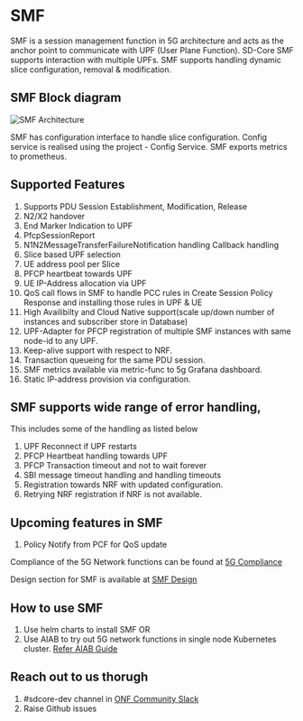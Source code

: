 <!--
SPDX-FileCopyrightText: 2022-present Intel Corporation
SPDX-FileCopyrightText: 2021 Open Networking Foundation <info@opennetworking.org>
Copyright 2019 free5GC.org

SPDX-License-Identifier: Apache-2.0

-->

# SMF

SMF is a session management function in 5G architecture and acts as the anchor point to communicate with UPF (User Plane Function).  SD-Core SMF supports interaction with multiple UPFs. SMF supports handling dynamic slice configuration, removal & modification.


## SMF Block diagram

![SMF Architecture](/docs/images/README-SMF.png)

SMF has configuration interface to handle slice configuration. Config service is realised using the project - Config Service.  SMF exports  metrics to prometheus. 

## Supported Features
1. Supports PDU Session Establishment, Modification, Release
2. N2/X2 handover
3. End Marker Indication to UPF
4. PfcpSessionReport
5. N1N2MessageTransferFailureNotification handling Callback handling 
6. Slice based UPF selection 
7. UE address pool per Slice
8. PFCP heartbeat towards UPF
9. UE IP-Address allocation via UPF
10. QoS  call flows in SMF to handle PCC rules in Create Session Policy Response 
   and installing those rules in UPF & UE
11. High Availibilty and Cloud Native support(scale up/down number of instances and subscriber store in Database)
12. UPF-Adapter for PFCP registration of multiple SMF instances with same node-id to any UPF.
13. Keep-alive support with respect to NRF.
14. Transaction queueing for the same PDU session.
15. SMF metrics available via metric-func to 5g Grafana dashboard.
16. Static IP-address provision via configuration.


## SMF supports wide range of error handling, 
This includes some of the handling as listed below
1. UPF Reconnect if UPF restarts
2. PFCP Heartbeat handling towards UPF
3. PFCP Transaction timeout and not to wait forever 
4. SBI message timeout handling and handling timeouts
5. Registration towards NRF with updated configuration. 
6. Retrying NRF registration if NRF is not available.

## Upcoming features in SMF

1. Policy Notify from PCF for QoS update



Compliance of the 5G Network functions can be found at [5G Compliance ](https://docs.sd-core.opennetworking.org/master/overview/3gpp-compliance-5g.html)

Design section for SMF is available at [SMF Design](https://docs.sd-core.opennetworking.org/master/design/design-smf.html)

## How to use SMF

1. Use helm charts to install SMF OR
2. Use AIAB to try out 5G network functions in single node Kubernetes cluster. [Refer AIAB Guide](https://docs.sd-core.opennetworking.org/master/developer/aiab.html) 




## Reach out to us thorugh 

1. #sdcore-dev channel in [ONF Community Slack](https://onf-community.slack.com/)
2. Raise Github issues

